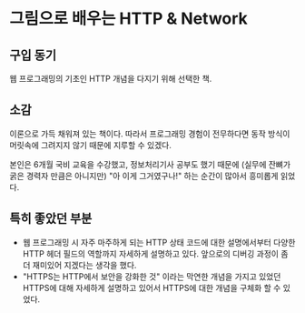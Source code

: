 # 그림으로 배우는 HTTP & Network


## 구입 동기

웹 프로그래밍의 기초인 HTTP 개념을 다지기 위해 선택한 책.  


## 소감

이론으로 가득 채워져 있는 책이다. 따라서 프로그래밍 경험이 전무하다면 동작 방식이 머릿속에 그려지지 않기 때문에 지루할 수 있겠다.  

본인은 6개월 국비 교육을 수강했고, 정보처리기사 공부도 했기 때문에 (실무에 잔뼈가 굵은 경력자 만큼은 아니지만) "아 이게 그거였구나!" 하는 순간이 많아서 흥미롭게 읽었다.  

## 특히 좋았던 부분

- 웹 프로그래밍 시 자주 마주하게 되는 HTTP 상태 코드에 대한 설명에서부터 다양한 HTTP 헤더 필드의 역할까지 자세하게 설명하고 있다. 앞으로의 디버깅 과정이 좀 더 재미있어 지겠다는 생각을 했다.  
- "HTTPS는 HTTP에서 보안을 강화한 것" 이라는 막연한 개념을 가지고 있었던 HTTPS에 대해 자세하게 설명하고 있어서 HTTPS에 대한 개념을 구체화 할 수 있었다.

